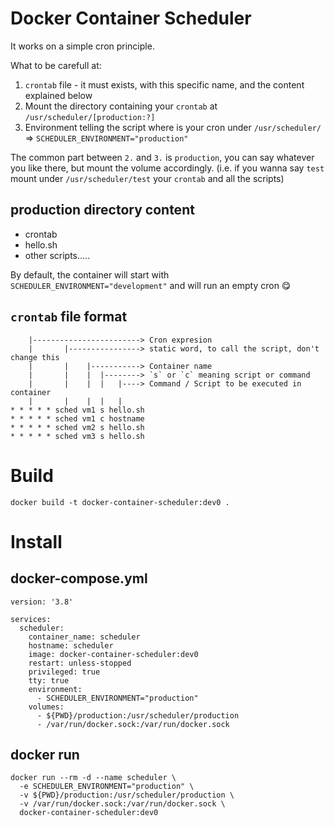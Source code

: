 # Docker Container Scheduler

It works on a simple cron principle.

What to be carefull at:
1. `crontab` file - it must exists, with this specific name, and the content explained below
2. Mount the directory containing your `crontab` at `/usr/scheduler/[production:?]`
3. Environment telling the script where is your cron under `/usr/scheduler/` => `SCHEDULER_ENVIRONMENT="production"`

The common part between `2.` and `3.` is `production`, you can say whatever you like there, but mount the volume accordingly. (i.e. if you wanna say `test` mount under `/usr/scheduler/test` your `crontab` and all the scripts)

## production directory content

- crontab
- hello.sh
- other scripts.....


By default, the container will start with `SCHEDULER_ENVIRONMENT="development"` and will run an empty cron 😋

## `crontab` file format
```
    |------------------------> Cron expresion
    |       |----------------> static word, to call the script, don't change this
    |       |    |-----------> Container name
    |       |    |  |--------> `s` or `c` meaning script or command
    |       |    |  |   |----> Command / Script to be executed in container
    |       |    |  |   |
* * * * * sched vm1 s hello.sh
* * * * * sched vm1 c hostname
* * * * * sched vm2 s hello.sh
* * * * * sched vm3 s hello.sh
```


# Build

`docker build -t docker-container-scheduler:dev0 .`


# Install

## docker-compose.yml
```
version: '3.8'

services:
  scheduler:
    container_name: scheduler
    hostname: scheduler
    image: docker-container-scheduler:dev0
    restart: unless-stopped
    privileged: true
    tty: true
    environment:
      - SCHEDULER_ENVIRONMENT="production"
    volumes:
      - ${PWD}/production:/usr/scheduler/production
      - /var/run/docker.sock:/var/run/docker.sock
```

## docker run

```
docker run --rm -d --name scheduler \
  -e SCHEDULER_ENVIRONMENT="production" \
  -v ${PWD}/production:/usr/scheduler/production \
  -v /var/run/docker.sock:/var/run/docker.sock \
  docker-container-scheduler:dev0
```
